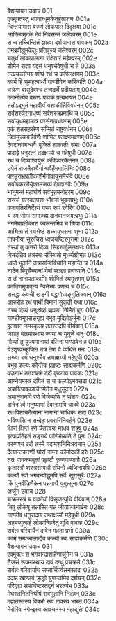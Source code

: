 वैशम्पायन उवाच	001  
एवमुक्तस्तु भगवान्धूमकेतुर्हुताशनः	001a  
चिन्तयामास वरुणं लोकपालं दिदृक्षया	001c  
आदित्यमुदके देवं निवसन्तं जलेश्वरम्	001e  
स च तच्चिन्तितं ज्ञात्वा दर्शयामास पावकम्	002a  
तमब्रवीद्धूमकेतुः प्रतिपूज्य जलेश्वरम्	002c  
चतुर्थं लोकपालानां रक्षितारं महेश्वरम्	002e  
सोमेन राज्ञा यद्दत्तं धनुश्चैवेषुधी च ते	003a  
तत्प्रयच्छोभयं शीघ्रं रथं च कपिलक्षणम्	003c  
कार्यं हि सुमहत्पार्थो गाण्डीवेन करिष्यति	004a  
चक्रेण वासुदेवश्च तन्मदर्थे प्रदीयताम्	004c  
ददानीत्येव वरुणः पावकं प्रत्यभाषत	004e  
ततोऽद्भुतं महावीर्यं यशःकीर्तिविवर्धनम्	005a  
सर्वशस्त्रैरनाधृष्यं सर्वशस्त्रप्रमाथि च	005c  
सर्वायुधमहामात्रं परसेनाप्रधर्षणम्	005e  
एकं शतसहस्रेण सम्मितं राष्ट्रवर्धनम्	006a  
चित्रमुच्चावचैर्वर्णैः शोभितं श्लक्ष्णमव्रणम्	006c  
देवदानवगन्धर्वैः पूजितं शाश्वतीः समाः	007a  
प्रादाद्वै धनुरत्नं तदक्षय्यौ च महेषुधी	007c  
रथं च दिव्याश्वयुजं कपिप्रवरकेतनम्	008a  
उपेतं राजतैरश्वैर्गान्धर्वैर्हेममालिभिः	008c  
पाण्डुराभ्रप्रतीकाशैर्मनोवायुसमैर्जवे	008e  
सर्वोपकरणैर्युक्तमजय्यं देवदानवैः	009a  
भानुमन्तं महाघोषं सर्वभूतमनोहरम्	009c  
ससर्ज यत्स्वतपसा भौवनो भुवनप्रभुः	010a  
प्रजापतिरनिर्देश्यं यस्य रूपं रवेरिव	010c  
यं स्म सोमः समारुह्य दानवानजयत्प्रभुः	011a  
नगमेघप्रतीकाशं ज्वलन्तमिव च श्रिया	011c  
आश्रिता तं रथश्रेष्ठं शक्रायुधसमा शुभा	012a  
तापनीया सुरुचिरा ध्वजयष्टिरनुत्तमा	012c  
तस्यां तु वानरो दिव्यः सिंहशार्दूललक्षणः	013a  
विनर्दन्निव तत्रस्थः संस्थितो मूर्ध्न्यशोभत	013c  
ध्वजे भूतानि तत्रासन्विविधानि महान्ति च	014a  
नादेन रिपुसैन्यानां येषां सञ्ज्ञा प्रणश्यति	014c  
स तं नानापताकाभिः शोभितं रथमुत्तमम्	015a  
प्रदक्षिणमुपावृत्य दैवतेभ्यः प्रणम्य च	015c  
सन्नद्धः कवची खड्गी बद्धगोधाङ्गुलित्रवान्	016a  
आरुरोह रथं पार्थो विमानं सुकृती यथा	016c  
तच्च दिव्यं धनुःश्रेष्ठं ब्रह्मणा निर्मितं पुरा	017a  
गाण्डीवमुपसङ्गृह्य बभूव मुदितोऽर्जुनः	017c  
हुताशनं नमस्कृत्य ततस्तदपि वीर्यवान्	018a  
जग्राह बलमास्थाय ज्यया च युयुजे धनुः	018c  
मौर्व्यां तु युज्यमानायां बलिना पाण्डवेन ह	019a  
येऽशृण्वन्कूजितं तत्र तेषां वै व्यथितं मनः	019c  
लब्ध्वा रथं धनुश्चैव तथाक्षय्यौ महेषुधी	020a  
बभूव कल्यः कौन्तेयः प्रहृष्टः साह्यकर्मणि	020c  
वज्रनाभं ततश्चक्रं ददौ कृष्णाय पावकः	021a  
आग्नेयमस्त्रं दयितं स च कल्योऽभवत्तदा	021c  
अब्रवीत्पावकश्चैनमेतेन मधुसूदन	022a  
अमानुषानपि रणे विजेष्यसि न संशयः	022c  
अनेन त्वं मनुष्याणां देवानामपि चाहवे	023a  
रक्षःपिशाचदैत्यानां नागानां चाधिकः सदा	023c  
भविष्यसि न सन्देहः प्रवरारिनिबर्हणे	023e  
क्षिप्तं क्षिप्तं रणे चैतत्त्वया माधव शत्रुषु	024a  
हत्वाप्रतिहतं सङ्ख्ये पाणिमेष्यति ते पुनः	024c  
वरुणश्च ददौ तस्मै गदामशनिनिःस्वनाम्	025a  
दैत्यान्तकरणीं घोरां नाम्ना कौमोदकीं हरेः	025c  
ततः पावकमब्रूतां प्रहृष्टौ कृष्णपाण्डवौ	026a  
कृतास्त्रौ शस्त्रसम्पन्नौ रथिनौ ध्वजिनावपि	026c  
कल्यौ स्वो भगवन्योद्धुमपि सर्वैः सुरासुरैः	027a  
किं पुनर्वज्रिणैकेन पन्नगार्थे युयुत्सुना	027c  
अर्जुन उवाच	028  
चक्रमस्त्रं च वार्ष्णेयो विसृजन्युधि वीर्यवान्	028a  
त्रिषु लोकेषु तन्नास्ति यन्न जीयाज्जनार्दनः	028c  
गाण्डीवं धनुरादाय तथाक्षय्यौ महेषुधी	029a  
अहमप्युत्सहे लोकान्विजेतुं युधि पावक	029c  
सर्वतः परिवार्यैनं दावेन महता प्रभो	030a  
कामं सम्प्रज्वलाद्यैव कल्यौ स्वः साह्यकर्मणि	030c  
वैशम्पायन उवाच	031  
एवमुक्तः स भगवान्दाशार्हेणार्जुनेन च	031a  
तैजसं रूपमास्थाय दावं दग्धुं प्रचक्रमे	031c  
सर्वतः परिवार्याथ सप्तार्चिर्ज्वलनस्तदा	032a  
ददाह खाण्डवं क्रुद्धो युगान्तमिव दर्शयन्	032c  
परिगृह्य समाविष्टस्तद्वनं भरतर्षभ	033a  
मेघस्तनितनिर्घोषं सर्वभूतानि निर्दहन्	033c  
दह्यतस्तस्य विबभौ रूपं दावस्य भारत	034a  
मेरोरिव नगेन्द्रस्य काञ्चनस्य महाद्युतेः	034c  
